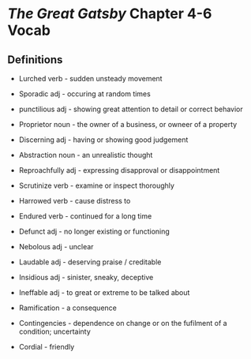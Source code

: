 # *The Great Gatsby* Chapter 4-6 Vocab

## Definitions

* Lurched verb - sudden unsteady movement

* Sporadic adj - occuring at random times

* punctilious adj - showing great attention to detail or correct behavior

* Proprietor noun - the owner of a business, or owneer of a property

* Discerning adj - having or showing good judgement

* Abstraction noun - an unrealistic thought

* Reproachfully adj - expressing disapproval or disappointment

* Scrutinize verb - examine or inspect thoroughly

* Harrowed verb - cause distress to

* Endured verb - continued for a long time

* Defunct adj - no longer existing or functioning

* Nebolous adj - unclear

* Laudable adj - deserving praise / creditable

* Insidious adj - sinister, sneaky, deceptive

* Ineffable adj - to great or extreme to be talked about

* Ramification - a consequence

* Contingencies - dependence on change or on the fufilment of a condition; uncertainty

* Cordial - friendly
